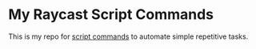 # My Raycast Script Commands

This is my repo for [script commands](https://github.com/raycast/script-commands) to automate simple repetitive tasks.
